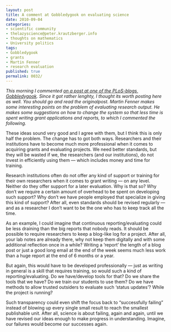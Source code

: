 ```yaml
---
layout: post
title: A comment at Gobbledygook on evaluating science
date: 2010-09-04
categories:
- scientific community
- thelazyscience@peter.krautzberger.info
- thoughts on mathematics
- University politics
tags:
- Gobbledygook
- grants
- Martin Fenner
- research evaluation
published: true
permalink: 0032/
---
```


_This morning I commented [on a post at one of the PLoS-blogs, Gobbledygook](http://blogs.plos.org/mfenner/2010/09/04/unmeasurable-science/). Since it got rather lenghty, I thought its worth posting here as well. You should go and read the originalpost. Martin Fenner makes some interesting points on the problem of evaluating research output. He makes some suggestions on how to change the system so that less time is spent writing grant applications and reports, to which I commented the following._

These ideas sound very good and I agree with them, but I think this is only half the problem. The change has to got both ways. Researchers and their institutions have to become much more professional when it comes to acquiring grants and evaluating projects. We need better standards, but they will be wasted if we, the researchers (and our institutions), do not invest in efficiently using them — which includes money and time for training.

Research institutions often do not offer any kind of support or training for their own researchers when it comes to grant writing — on any level. Neither do they offer support for a later evaluation. Why is that so? Why don’t we require a certain amount of overhead to be spent on developing such support? Why don’t we have people employed that specialize in giving this kind of support? After all, even standards should be revised regularly — and as a researcher I don’t want to be the one who has to keep track all the time.

As an example, I could imagine that continuous reporting/evaluating could be less draining than the big reports that nobody reads. It should be possible to require researchers to keep a blog-like log for a project. After all, your lab notes are already there, why not keep them digitally and with some additional reflection once in a while? Writing a ‘report’ the length of a blog post or just a good long email at the end of the week seems much less work than a huge report at the end of 6 months or a year.

But again, this would have to be developed professionally — just as writing in general is a skill that requires training, so would such a kind of reporting/evaluating. Do we have/develop tools for that? Do we share the tools that we have? Do we train our students to use them? Do we have methods to allow trusted outsiders to evaluate such ‘status updates’? While the project is running?

Such transparency could even shift the focus back to “successfully failing” instead of blowing up every single small result to reach the smallest publishable unit. After all, science is about failing, again and again, until we have revised our ideas enough to make progress in understanding. Imagine, our failures would become our successes again.
